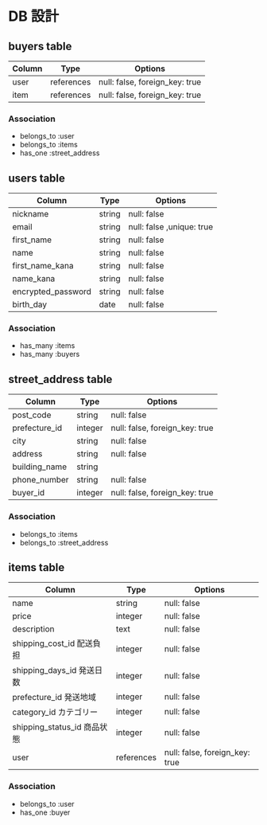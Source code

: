 # DB 設計
## buyers table
| Column                  | Type                | Options                 |
|-------------------------|---------------------|-------------------------|
| user                    | references             | null: false, foreign_key: true      |
| item                    | references             | null: false, foreign_key: true      |

### Association
* belongs_to :user
* belongs_to :items
* has_one :street_address

## users table
| Column                  | Type                | Options                 |
|-------------------------|---------------------|-------------------------|
| nickname                | string              | null: false              |
| email                   | string              | null: false ,unique: true|
| first_name               | string              | null: false              |
| name                    | string              | null: false              |
| first_name_kana          | string              | null: false              |
| name_kana               | string              | null: false              |
| encrypted_password      | string              | null: false              |
| birth_day               | date                | null: false              |

### Association
* has_many :items
* has_many :buyers

## street_address table

| Column                         | Type       | Options           |
|--------------------------------|------------|-------------------|
| post_code        | string      | null: false                         |
| prefecture_id    | integer     | null: false, foreign_key: true      |
| city             | string      | null: false                         |
| address          | string      | null: false                         | 
| building_name    | string      |                                     |
| phone_number     | string      | null: false                         |
| buyer_id         | integer     | null: false, foreign_key: true      |

### Association
* belongs_to :items
* belongs_to :street_address

## items table

| Column                   | Type                | Options                 |
|------------------------  |---------------------|-------------------------|
| name                     | string            | null: false                    |
| price                    | integer           | null: false                    |
| description              | text              | null: false                    |
| shipping_cost_id  配送負担       | integer           | null: false                    |
| shipping_days_id  発送日数       | integer           | null: false                    |
| prefecture_id     発送地域       | integer           | null: false                    |
| category_id       カテゴリー     | integer          |null: false                     |
| shipping_status_id 商品状態       | integer          |null: false                     |
| user                     | references        |null: false, foreign_key: true  |

### Association
* belongs_to :user
* has_one :buyer